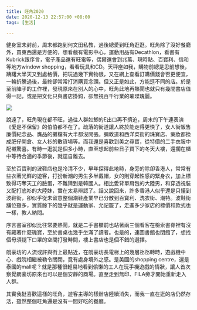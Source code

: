 ```yaml
---
title: 旺角2020
date: 2020-12-13 22:57:00 +08:00
tags: [生活]

---
```


  
  
健身室未封前，周末都跑到何文田私教，過後總愛到旺角逛逛。旺角除了沒好餐廳外，買東西還是方便的，想看戲有電影中心，運動用品有Decathlon，看書有Kubrick跟序言，電子產品還有旺電等，偶爾還會到兆萬、現時點、百寶利、信和等地方window shopping，看看玩具和CD。天秤座如我，購物前總是思前想後，躊躇大半天又到處格價，把玩過幾下實物很，又在網上查看訂購價錢會否更便宜，一輪折騰過後，最終卻常常打消購買念頭。但又正是如此，方能逛不同的店。於是至前陣子的工作裡，發現原來在別人的心中，旺角此地再熱鬧也就只有幾間書店值得一記，或是把文化只與書店掛鈎，卻無視百千行業的璀㻧瑰麗。

  
[![](https://1.bp.blogspot.com/-o7mjM_Q7VxY/X9Yr1nwA5uI/AAAAAAAAIHo/xAoaK_Mp5vU0RmVv-dWQLM9vWljxF_RdQCLcBGAsYHQ/w400-h225/IMG_2369.jpeg)](https://1.bp.blogspot.com/-o7mjM%5FQ7VxY/X9Yr1nwA5uI/AAAAAAAAIHo/xAoaK%5FMp5vU0RmVv-dWQLM9vWljxF%5FRdQCLcBGAsYHQ/s2048/IMG%5F2369.jpeg)

  
說遠了，旺角現在都不旺，過往人群如鯽的E出口再不擠迫，周末的下午連表演《愛是不保留》的伯伯都不在了。疏落的街道讓人終於能走得更快了，女人街販售廉價紀念品、膺品的攤檔有大半都沒開張。彌敦道和西洋菜街的珠寶店、藥妝都換成肥仔開倉、女人衫的散貨場等。而我還是喜歡到美之尋寶，從特價的二手衣服中配襯驚喜。有時一逛就是個多小時，直至想起前些日子買下的冬天大褸，還擱在櫃中等待合適的季節後，就逕自離去。

  
至於百寶利的波鞋店也是冷清不少，早年探得此地時，身旁的除卻香港人，常常有些衣著光鮮的遊客，打扮新潮的男生多半戴帽，女的則穿起性感的緊身衣，加上標致得巧奪天工的臉蛋，不難猜到是韓國人。相比愛背單肩包的大陸男，和穿透視裝又配打底衫的大陸妹，實在太易辨認了。話又說回來，許多香港人似乎還是只懂到波鞋街，卻似乎從未留意整個潮鞋產業早已分散到百寶利、洗衣街、潮特。波鞋街舖位雖多，實質餘下的幾乎就是運動家、允記罷了，走進多少家店的標價和款式也一樣，教人納悶。

  
序言書室卻似比往常要熱鬧，就是二手書櫃前也站著兩三個看客在檢索書脊裡有沒有藏著什麼瑰寶，至於書桌也幾乎坐滿了讀者。也是的，連圖書館也閉館了，想找個毋須褪下口罩的空間打發時間，樓上書店也是個不錯的選擇。

  
朗豪坊的人流或許與街上最貼近，在朗豪坊長電梯上的幾層氹氹轉時，遊戲機中心、戲院相繼被勒令關閉，竟有處身境外之感。是美國的shopping centre，還是泰國的mall呢？就是那種很輕易地看到偷懶的工人在玩手機遊戲的情狀，讓人首次察覺朗豪坊原來也可以是個安靜的商場。直至走到無印、FILA旁才開始重新走入人群。

  
其實我挺喜歡這樣的旺角，遊客主導的樣辦店陸續消失，而我一直在逛的店仍然存活，雖然整個旺角還是沒有一間好吃的餐廳。
  
  
